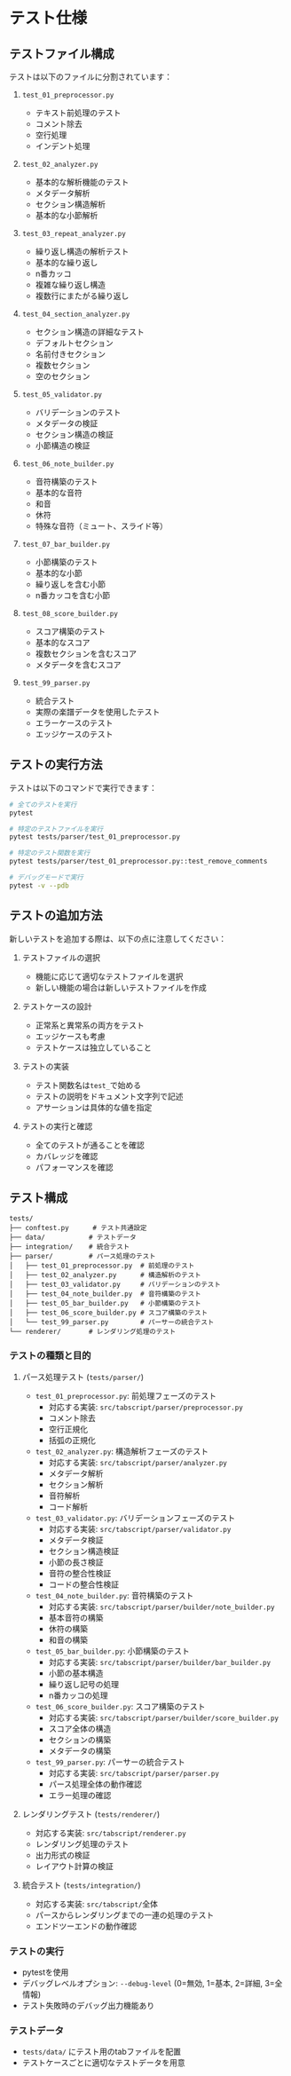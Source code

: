 # テスト仕様

## テストファイル構成

テストは以下のファイルに分割されています：

1. `test_01_preprocessor.py`
   - テキスト前処理のテスト
   - コメント除去
   - 空行処理
   - インデント処理

2. `test_02_analyzer.py`
   - 基本的な解析機能のテスト
   - メタデータ解析
   - セクション構造解析
   - 基本的な小節解析

3. `test_03_repeat_analyzer.py`
   - 繰り返し構造の解析テスト
   - 基本的な繰り返し
   - n番カッコ
   - 複雑な繰り返し構造
   - 複数行にまたがる繰り返し

4. `test_04_section_analyzer.py`
   - セクション構造の詳細なテスト
   - デフォルトセクション
   - 名前付きセクション
   - 複数セクション
   - 空のセクション

5. `test_05_validator.py`
   - バリデーションのテスト
   - メタデータの検証
   - セクション構造の検証
   - 小節構造の検証

6. `test_06_note_builder.py`
   - 音符構築のテスト
   - 基本的な音符
   - 和音
   - 休符
   - 特殊な音符（ミュート、スライド等）

7. `test_07_bar_builder.py`
   - 小節構築のテスト
   - 基本的な小節
   - 繰り返しを含む小節
   - n番カッコを含む小節

8. `test_08_score_builder.py`
   - スコア構築のテスト
   - 基本的なスコア
   - 複数セクションを含むスコア
   - メタデータを含むスコア

9. `test_99_parser.py`
   - 統合テスト
   - 実際の楽譜データを使用したテスト
   - エラーケースのテスト
   - エッジケースのテスト

## テストの実行方法

テストは以下のコマンドで実行できます：

```bash
# 全てのテストを実行
pytest

# 特定のテストファイルを実行
pytest tests/parser/test_01_preprocessor.py

# 特定のテスト関数を実行
pytest tests/parser/test_01_preprocessor.py::test_remove_comments

# デバッグモードで実行
pytest -v --pdb
```

## テストの追加方法

新しいテストを追加する際は、以下の点に注意してください：

1. テストファイルの選択
   - 機能に応じて適切なテストファイルを選択
   - 新しい機能の場合は新しいテストファイルを作成

2. テストケースの設計
   - 正常系と異常系の両方をテスト
   - エッジケースも考慮
   - テストケースは独立していること

3. テストの実装
   - テスト関数名は`test_`で始める
   - テストの説明をドキュメント文字列で記述
   - アサーションは具体的な値を指定

4. テストの実行と確認
   - 全てのテストが通ることを確認
   - カバレッジを確認
   - パフォーマンスを確認

## テスト構成

```
tests/
├── conftest.py      # テスト共通設定
├── data/           # テストデータ
├── integration/    # 統合テスト
├── parser/         # パース処理のテスト
│   ├── test_01_preprocessor.py  # 前処理のテスト
│   ├── test_02_analyzer.py      # 構造解析のテスト
│   ├── test_03_validator.py     # バリデーションのテスト
│   ├── test_04_note_builder.py  # 音符構築のテスト
│   ├── test_05_bar_builder.py   # 小節構築のテスト
│   ├── test_06_score_builder.py # スコア構築のテスト
│   └── test_99_parser.py        # パーサーの統合テスト
└── renderer/       # レンダリング処理のテスト
```

### テストの種類と目的

1. パース処理テスト (`tests/parser/`)
   - `test_01_preprocessor.py`: 前処理フェーズのテスト
     - 対応する実装: `src/tabscript/parser/preprocessor.py`
     - コメント除去
     - 空行正規化
     - 括弧の正規化
   - `test_02_analyzer.py`: 構造解析フェーズのテスト
     - 対応する実装: `src/tabscript/parser/analyzer.py`
     - メタデータ解析
     - セクション解析
     - 音符解析
     - コード解析
   - `test_03_validator.py`: バリデーションフェーズのテスト
     - 対応する実装: `src/tabscript/parser/validator.py`
     - メタデータ検証
     - セクション構造検証
     - 小節の長さ検証
     - 音符の整合性検証
     - コードの整合性検証
   - `test_04_note_builder.py`: 音符構築のテスト
     - 対応する実装: `src/tabscript/parser/builder/note_builder.py`
     - 基本音符の構築
     - 休符の構築
     - 和音の構築
   - `test_05_bar_builder.py`: 小節構築のテスト
     - 対応する実装: `src/tabscript/parser/builder/bar_builder.py`
     - 小節の基本構造
     - 繰り返し記号の処理
     - n番カッコの処理
   - `test_06_score_builder.py`: スコア構築のテスト
     - 対応する実装: `src/tabscript/parser/builder/score_builder.py`
     - スコア全体の構造
     - セクションの構築
     - メタデータの構築
   - `test_99_parser.py`: パーサーの統合テスト
     - 対応する実装: `src/tabscript/parser/parser.py`
     - パース処理全体の動作確認
     - エラー処理の確認

2. レンダリングテスト (`tests/renderer/`)
   - 対応する実装: `src/tabscript/renderer.py`
   - レンダリング処理のテスト
   - 出力形式の検証
   - レイアウト計算の検証

3. 統合テスト (`tests/integration/`)
   - 対応する実装: `src/tabscript/`全体
   - パースからレンダリングまでの一連の処理のテスト
   - エンドツーエンドの動作確認

### テストの実行
- pytestを使用
- デバッグレベルオプション: `--debug-level` (0=無効, 1=基本, 2=詳細, 3=全情報)
- テスト失敗時のデバッグ出力機能あり

### テストデータ
- `tests/data/` にテスト用のtabファイルを配置
- テストケースごとに適切なテストデータを用意 